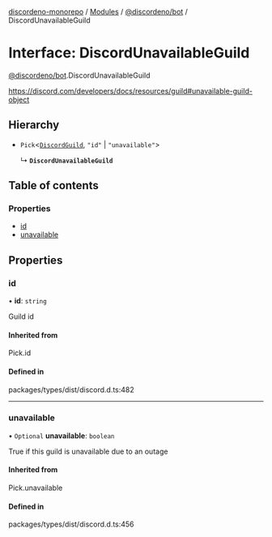 [discordeno-monorepo](../README.md) / [Modules](../modules.md) / [@discordeno/bot](../modules/discordeno_bot.md) / DiscordUnavailableGuild

# Interface: DiscordUnavailableGuild

[@discordeno/bot](../modules/discordeno_bot.md).DiscordUnavailableGuild

https://discord.com/developers/docs/resources/guild#unavailable-guild-object

## Hierarchy

- `Pick`<[`DiscordGuild`](discordeno_bot.DiscordGuild.md), `"id"` \| `"unavailable"`\>

  ↳ **`DiscordUnavailableGuild`**

## Table of contents

### Properties

- [id](discordeno_bot.DiscordUnavailableGuild.md#id)
- [unavailable](discordeno_bot.DiscordUnavailableGuild.md#unavailable)

## Properties

### id

• **id**: `string`

Guild id

#### Inherited from

Pick.id

#### Defined in

packages/types/dist/discord.d.ts:482

---

### unavailable

• `Optional` **unavailable**: `boolean`

True if this guild is unavailable due to an outage

#### Inherited from

Pick.unavailable

#### Defined in

packages/types/dist/discord.d.ts:456
